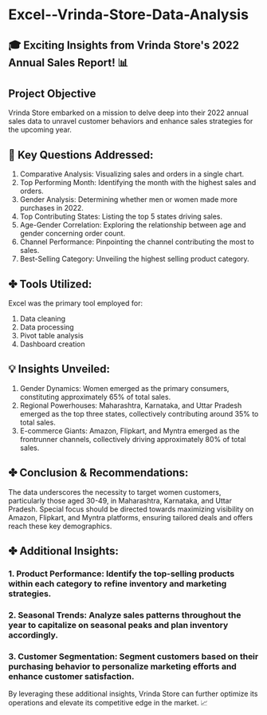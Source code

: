 # Excel--Vrinda-Store-Data-Analysis
## 🎓 Exciting Insights from Vrinda Store's 2022 Annual Sales Report! 📊
## **Project Objective**
Vrinda Store embarked on a mission to delve deep into their 2022 annual sales data to unravel customer behaviors and enhance sales strategies for the upcoming year.

## 📝 Key Questions Addressed: 
1. Comparative Analysis: Visualizing sales and orders in a single chart.
2. Top Performing Month: Identifying the month with the highest sales and orders.
3. Gender Analysis: Determining whether men or women made more purchases in 2022.
4. Top Contributing States: Listing the top 5 states driving sales.
5. Age-Gender Correlation: Exploring the relationship between age and gender concerning order count.
6. Channel Performance: Pinpointing the channel contributing the most to sales.
7. Best-Selling Category: Unveiling the highest selling product category.

## ✤ Tools Utilized:
Excel was the primary tool employed for:
1. Data cleaning
2. Data processing
3. Pivot table analysis
4. Dashboard creation

## 💡 Insights Unveiled: 
1. Gender Dynamics: Women emerged as the primary consumers, constituting approximately 65% of total sales.
2. Regional Powerhouses: Maharashtra, Karnataka, and Uttar Pradesh emerged as the top three states, collectively contributing around 35% to total sales.
3. E-commerce Giants: Amazon, Flipkart, and Myntra emerged as the frontrunner channels, collectively driving approximately 80% of total sales.

## ✤ Conclusion & Recommendations: 
The data underscores the necessity to target women customers, particularly those aged 30-49, in Maharashtra, Karnataka, and Uttar Pradesh. Special focus should be directed towards maximizing visibility on Amazon, Flipkart, and Myntra platforms, ensuring tailored deals and offers reach these key demographics.


## ✤ Additional Insights: 
### 1. Product Performance: Identify the top-selling products within each category to refine inventory and marketing strategies.
### 2. Seasonal Trends: Analyze sales patterns throughout the year to capitalize on seasonal peaks and plan inventory accordingly.
### 3. Customer Segmentation: Segment customers based on their purchasing behavior to personalize marketing efforts and enhance customer satisfaction.

By leveraging these additional insights, Vrinda Store can further optimize its operations and elevate its competitive edge in the market. 📈
